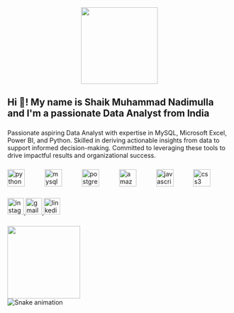 <div align="center">
  <img height="173" src="https://unite.un.org/sites/unite.un.org/files/styles/panopoly_image_original/public/pages/analytics-banner_1.png?itok=ZMQjool9"  />
</div>

###

<h2 align="left">Hi 👋! My name is Shaik Muhammad Nadimulla and I'm a passionate Data Analyst from India</h2>

###

<p align="left">Passionate aspiring Data Analyst with expertise in MySQL, Microsoft Excel, Power BI, and Python. Skilled in deriving actionable insights from data to support informed decision-making. Committed to leveraging these tools to drive impactful results and organizational success.</p>

###

<div align="left">
  <img src="https://cdn.jsdelivr.net/gh/devicons/devicon/icons/python/python-original.svg" height="39" alt="python logo"  />
  <img width="37" />
  <img src="https://cdn.simpleicons.org/mysql/4479A1" height="39" alt="mysql logo"  />
  <img width="37" />
  <img src="https://cdn.simpleicons.org/postgresql/4169E1" height="39" alt="postgresql logo"  />
  <img width="37" />
  <img src="https://skillicons.dev/icons?i=aws" height="39" alt="amazonwebservices logo"  />
  <img width="37" />
  <img src="https://cdn.jsdelivr.net/gh/devicons/devicon/icons/javascript/javascript-original.svg" height="39" alt="javascript logo"  />
  <img width="37" />
  <img src="https://cdn.jsdelivr.net/gh/devicons/devicon/icons/css3/css3-original.svg" height="39" alt="css3 logo"  />
</div>

###

<div align="left">
  <a href="https://www.instagram.com/nadeem.shaikk/" target="_blank">
    <img src="https://img.shields.io/static/v1?message=Instagram&logo=instagram&label=&color=E4405F&logoColor=white&labelColor=&style=for-the-badge" height="37" alt="instagram logo"  />
  </a>
  <a href="nadimulla118@gmail.com" target="_blank">
    <img src="https://img.shields.io/static/v1?message=Gmail&logo=gmail&label=&color=D14836&logoColor=white&labelColor=&style=for-the-badge" height="37" alt="gmail logo"  />
  </a>
  <a href="https://www.linkedin.com/in/nadeem-shaik18/" target="_blank">
    <img src="https://img.shields.io/static/v1?message=LinkedIn&logo=linkedin&label=&color=0077B5&logoColor=white&labelColor=&style=for-the-badge" height="37" alt="linkedin logo"  />
  </a>
</div>

###

<img align="left" height="164" src="https://media4.giphy.com/media/v1.Y2lkPTc5MGI3NjExcWgxNTljbTJuMjZ4MXYxOGl2d3ZhcHR6anozcGVteWV2amtwMTV6NCZlcD12MV9pbnRlcm5hbF9naWZfYnlfaWQmY3Q9Zw/JWuBH9rCO2uZuHBFpm/giphy.webp"  />

###

<br clear="both">

<img src="https://raw.githubusercontent.com/nadeemshaik-18/nadeemshaik-18/output/snake.svg" alt="Snake animation" />

###
